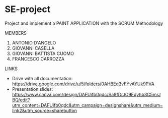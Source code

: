 # SE-project

Project and implement a PAINT APPLICATION with the SCRUM Methodology

MEMBERS

1) ANTONIO D'ANGELO
2) GIOVANNI CASELLA
3) GIOVANNI BATTISTA CUOMO
4) FRANCESCO CARROZZA

LINKS
- Drive with all documentation: https://drive.google.com/drive/u/5/folders/0AHBEq3vFYvAYUk9PVA
- Presentation slides: https://www.canva.com/design/DAFUifb0qdc/Sa8fDrJC9Edyhb3C5mrJBQ/edit?utm_content=DAFUifb0qdc&utm_campaign=designshare&utm_medium=link2&utm_source=sharebutton
